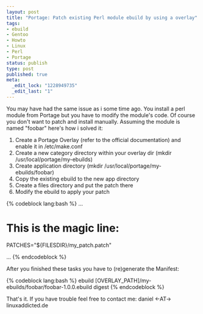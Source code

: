 ```yaml
--- 
layout: post
title: "Portage: Patch existing Perl module ebuild by using a overlay"
tags: 
- ebuild
- Gentoo
- Howto
- Linux
- Perl
- Portage
status: publish
type: post
published: true
meta: 
  _edit_lock: "1228949735"
  _edit_last: "1"
---
```

You may have had the same issue as i some time ago. You install a perl module from Portage but you have to modify the module's code. Of course you don't want to patch and install manually. Assuming the module is named "foobar" here's how i solved it:

<!--more-->

1. Create a Portage Overlay (refer to the official documentation) and enable it in /etc/make.conf
2. Create a new category directory within your overlay dir (mkdir /usr/local/portage/my-ebuilds)
3. Create application directory (mkdir /usr/local/portage/my-ebuilds/foobar)
4. Copy the existing ebuild to the new app directory
5. Create a files directory and put the patch there
6. Modify the ebuild to apply your patch

{% codeblock lang:bash %}
...

# This is the magic line:
PATCHES="${FILESDIR}/my_patch.patch"

...
{% endcodeblock %}

After you finished these tasks you have to (re)generate the Manifest:

{% codeblock lang:bash %}
ebuild [OVERLAY_PATH]/my-ebuilds/foobar/foobar-1.0.0.ebuild digest
{% endcodeblock %}

That's it. If you have trouble feel free to contact me: daniel <-AT-> linuxaddicted.de






